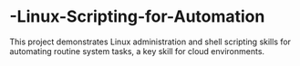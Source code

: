 # -Linux-Scripting-for-Automation
This project demonstrates Linux administration and shell scripting skills for automating routine system tasks, a key skill for cloud environments.
